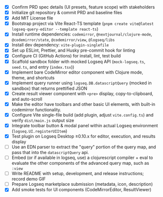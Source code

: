 - [X] Confirm PRD spec details (UI presets, feature scope) with stakeholders
- [X] Initialize git repository & commit PRD and baseline files
- [X] Add MIT License file
- [X] Bootstrap project via Vite React-TS template (`pnpm create vite@latest logseq-query-editor --template react-ts`)
- [X] Install runtime dependencies: `codemirror`, `@nextjournal/clojure-mode`, `@codemirror/state`, `@codemirror/view`, `@logseq/libs`
- [X] Install dev dependency: `vite-plugin-singlefile`
- [X] Set up ESLint, Prettier, and Husky pre-commit hook for linting
- [X] Configure CI (GitHub Actions) for install, lint, test build
- [X] Scaffold sandbox folder with mocked Logseq API (`mock-logseq.ts`, `seed.ts`, and entry (`index.tsx`))
- [X] Implement bare CodeMirror editor component with Clojure mode, theme, and shortcuts
- [X] Implement query runner using `logseq.DB.datascriptQuery` (mocked in sandbox) that returns prettified JSON
- [X] Create result viewer component with `<pre>` display, copy-to-clipboard, and auto-scroll
- [X] Make the editor have toolbars and other basic UI elements, with built-in codemirror functionality.
- [X] Configure Vite single-file build (add plugin, adjust `vite.config.ts`) and verify `dist/main.js` output size
- [X] Integrate toolbar button & modal panel within actual Logseq environment (`logseq.UI.registerUIItem`)
- [X] Test plugin on Logseq Desktop ≥0.10.x for editor, execution, and results display
- [ ] Use an EDN parser to extract the "query" portion of the query map, and pass that into the `datascriptQuery` api.
- [ ] Embed (or if available in logseq, use) a clojurescript compiler + eval to evaluate the other components of the advanced query map, such as `:view`
- [ ] Write README with setup, development, and release instructions; record demo GIF
- [ ] Prepare Logseq marketplace submission (metadata, icon, description)
- [X] Add smoke tests for UI components (CodeMirrorEditor, ResultViewer)
